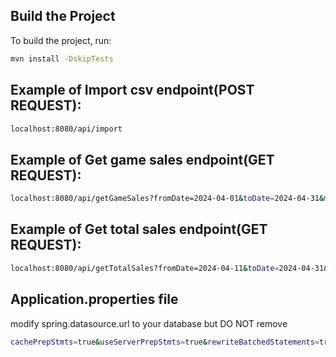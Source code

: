 ## Build the Project

To build the project, run:

```bash
mvn install -DskipTests
```
## Example of Import csv endpoint(POST REQUEST):
```bash
localhost:8080/api/import
```
## Example of Get game sales endpoint(GET REQUEST): 
```bash
localhost:8080/api/getGameSales?fromDate=2024-04-01&toDate=2024-04-31&minSalePrice=1&maxSalePrice=200&pageNo=10
```

## Example of Get total sales endpoint(GET REQUEST):
```bash
localhost:8080/api/getTotalSales?fromDate=2024-04-11&toDate=2024-04-31&gameNo=10
```
## Application.properties file
modify spring.datasource.url to your database but DO NOT remove 
```bash 
cachePrepStmts=true&useServerPrepStmts=true&rewriteBatchedStatements=true
```
